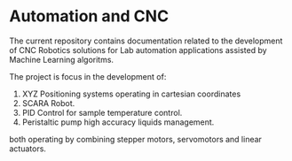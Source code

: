 # Automation and CNC

The current repository contains documentation related to the development of CNC Robotics solutions for Lab automation applications assisted by Machine Learning algoritms.

The project is focus in the development of:

 1) XYZ Positioning systems operating in cartesian coordinates 
 2) SCARA Robot.
 3) PID Control for sample temperature control.
 4) Peristaltic pump high accuracy liquids management. 
 
both operating by combining stepper motors, servomotors and linear actuators. 

